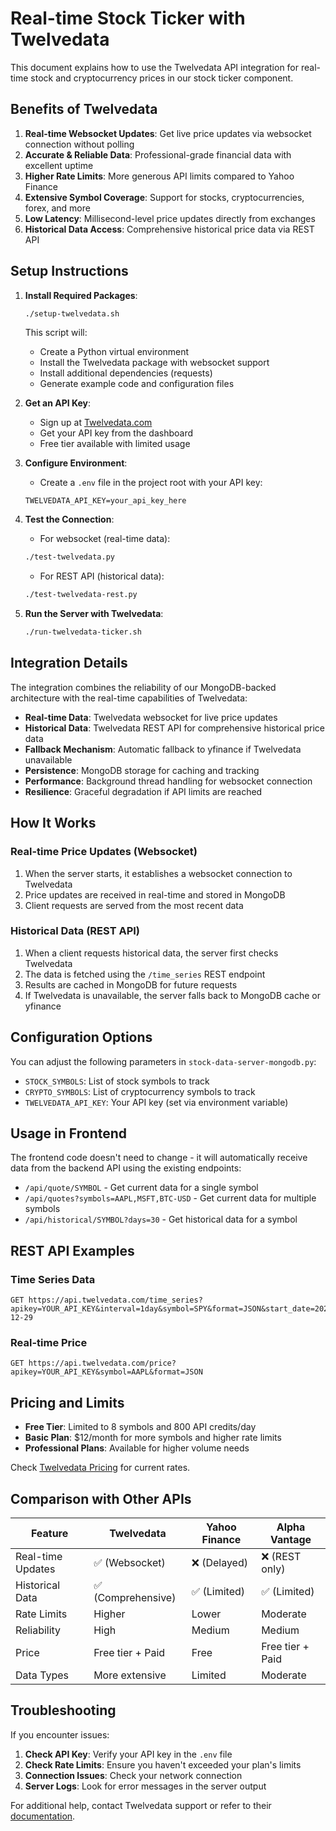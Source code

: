 # Real-time Stock Ticker with Twelvedata

This document explains how to use the Twelvedata API integration for real-time stock and cryptocurrency prices in our stock ticker component.

## Benefits of Twelvedata

1. **Real-time Websocket Updates**: Get live price updates via websocket connection without polling
2. **Accurate & Reliable Data**: Professional-grade financial data with excellent uptime
3. **Higher Rate Limits**: More generous API limits compared to Yahoo Finance
4. **Extensive Symbol Coverage**: Support for stocks, cryptocurrencies, forex, and more
5. **Low Latency**: Millisecond-level price updates directly from exchanges
6. **Historical Data Access**: Comprehensive historical price data via REST API

## Setup Instructions

1. **Install Required Packages**:
   ```bash
   ./setup-twelvedata.sh
   ```
   This script will:
   - Create a Python virtual environment
   - Install the Twelvedata package with websocket support
   - Install additional dependencies (requests)
   - Generate example code and configuration files

2. **Get an API Key**:
   - Sign up at [Twelvedata.com](https://twelvedata.com)
   - Get your API key from the dashboard
   - Free tier available with limited usage

3. **Configure Environment**:
   - Create a `.env` file in the project root with your API key:
   ```
   TWELVEDATA_API_KEY=your_api_key_here
   ```

4. **Test the Connection**:
   - For websocket (real-time data):
   ```bash
   ./test-twelvedata.py
   ```
   
   - For REST API (historical data):
   ```bash
   ./test-twelvedata-rest.py
   ```

5. **Run the Server with Twelvedata**:
   ```bash
   ./run-twelvedata-ticker.sh
   ```

## Integration Details

The integration combines the reliability of our MongoDB-backed architecture with the real-time capabilities of Twelvedata:

- **Real-time Data**: Twelvedata websocket for live price updates
- **Historical Data**: Twelvedata REST API for comprehensive historical price data
- **Fallback Mechanism**: Automatic fallback to yfinance if Twelvedata unavailable
- **Persistence**: MongoDB storage for caching and tracking
- **Performance**: Background thread handling for websocket connection
- **Resilience**: Graceful degradation if API limits are reached

## How It Works

### Real-time Price Updates (Websocket)
1. When the server starts, it establishes a websocket connection to Twelvedata
2. Price updates are received in real-time and stored in MongoDB
3. Client requests are served from the most recent data

### Historical Data (REST API)
1. When a client requests historical data, the server first checks Twelvedata
2. The data is fetched using the `/time_series` REST endpoint 
3. Results are cached in MongoDB for future requests
4. If Twelvedata is unavailable, the server falls back to MongoDB cache or yfinance

## Configuration Options

You can adjust the following parameters in `stock-data-server-mongodb.py`:

- `STOCK_SYMBOLS`: List of stock symbols to track
- `CRYPTO_SYMBOLS`: List of cryptocurrency symbols to track
- `TWELVEDATA_API_KEY`: Your API key (set via environment variable)

## Usage in Frontend

The frontend code doesn't need to change - it will automatically receive data from the backend API using the existing endpoints:

- `/api/quote/SYMBOL` - Get current data for a single symbol
- `/api/quotes?symbols=AAPL,MSFT,BTC-USD` - Get current data for multiple symbols
- `/api/historical/SYMBOL?days=30` - Get historical data for a symbol

## REST API Examples

### Time Series Data
```
GET https://api.twelvedata.com/time_series?apikey=YOUR_API_KEY&interval=1day&symbol=SPY&format=JSON&start_date=2020-12-29
```

### Real-time Price
```
GET https://api.twelvedata.com/price?apikey=YOUR_API_KEY&symbol=AAPL&format=JSON
```

## Pricing and Limits

- **Free Tier**: Limited to 8 symbols and 800 API credits/day
- **Basic Plan**: $12/month for more symbols and higher rate limits
- **Professional Plans**: Available for higher volume needs

Check [Twelvedata Pricing](https://twelvedata.com/pricing) for current rates.

## Comparison with Other APIs

| Feature | Twelvedata | Yahoo Finance | Alpha Vantage |
|---------|------------|--------------|---------------|
| Real-time Updates | ✅ (Websocket) | ❌ (Delayed) | ❌ (REST only) |
| Historical Data | ✅ (Comprehensive) | ✅ (Limited) | ✅ (Limited) |
| Rate Limits | Higher | Lower | Moderate |
| Reliability | High | Medium | Medium |
| Price | Free tier + Paid | Free | Free tier + Paid |
| Data Types | More extensive | Limited | Moderate |

## Troubleshooting

If you encounter issues:

1. **Check API Key**: Verify your API key in the `.env` file
2. **Check Rate Limits**: Ensure you haven't exceeded your plan's limits
3. **Connection Issues**: Check your network connection
4. **Server Logs**: Look for error messages in the server output

For additional help, contact Twelvedata support or refer to their [documentation](https://twelvedata.com/docs). 